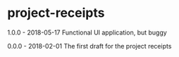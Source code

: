 # project-receipts
1.0.0 - 2018-05-17
Functional UI application, but buggy

0.0.0 - 2018-02-01
The first draft for the project receipts